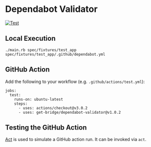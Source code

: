 # Dependabot Validator

[![Test](https://github.com/get-bridge/dependabot-validator/actions/workflows/test.yml/badge.svg)](https://github.com/get-bridge/dependabot-validator/actions/workflows/test.yml)

## Local Execution

    ./main.rb spec/fixtures/test_app spec/fixtures/test_app/.github/dependabot.yml

## GitHub Action

Add the following to your workflow (e.g. `.github/actions/test.yml`):

    jobs:
      test:
        runs-on: ubuntu-latest
        steps:
          - uses: actions/checkout@v3.0.2
          - uses: get-bridge/dependabot-validator@v1.0.2

## Testing the GitHub Action

[Act](https://github.com/nektos/act) is used to simulate a GitHub action run.
It can be invoked via `act`.
